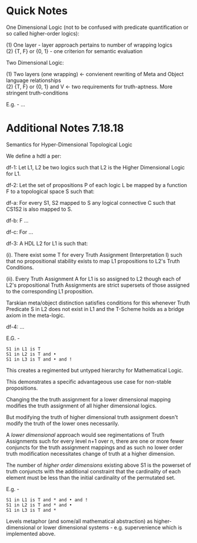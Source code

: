 # Quick Notes

One Dimensional Logic (not to be confused with predicate quantification or so called higher-order logics):

(1) One layer - layer approach pertains to number of wrapping logics  
(2)	{T, F} or {0, 1} - one criterion for semantic evaluation  

Two Dimensional Logic:

(1) Two layers (one wrapping) <- convienent rewriting of Meta and Object language relationships  
(2) {T, F} or {0, 1} and V <- two requirements for truth-aptness. More stringent truth-conditions  

E.g. - ...

# Additional Notes 7.18.18

Semantics for Hyper-Dimensional Topological Logic

We define a hdtl a per:

df-1: Let L1, L2 be two logics such that L2 is the Higher Dimensional Logic for L1.

df-2: Let the set of propositions P of each logic L be mapped by a function F to a topological space S such that:

df-a: For every S1, S2 mapped to S any logical connective C such that CS1S2 is also mapped to S.

df-b: F ...


df-c: For ...


df-3: A HDL L2 for L1 is such that:

(i). There exist some T for every Truth Assignment (Interpretation I) such that no propositional stability exists to map L1 propositions to L2's Truth Conditions.

(ii). Every Truth Assignment A for L1 is so assigned to L2 though each of L2's propositional Truth Assignments are strict supersets of those assigned to the corresponding L1 proposition.

Tarskian meta/object distinction satisfies conditions for this whenever Truth Predicate S in L2 does not exist in L1 and the T-Scheme holds as a bridge axiom in the meta-logic.


df-4: ...



E.G. -

```
S1 in L1 is T
S1 in L2 is T and •
S1 in L3 is T and • and !
```

This creates a regimented but untyped hierarchy for Mathematical Logic.

This demonstrates a specific advantageous use case for non-stable propositions.

Changing the the truth assignment for a lower dimensional mapping modifies the truth assignment of all higher dimensional logics.

But modifying the truth of higher dimensional truth assignment doesn't modify the truth of the lower ones necessarily.

A *lower dimensional* approach would see regimentations of Truth Assignments such for every level n+1 over n, there are one or more fewer  conjuncts for the truth assignment mappings and as such no lower order truth modification necessitates change of truth at a higher dimension.

The number of *higher order dimensions* existing above S1 is the powerset of truth conjuncts with the additional constraint that the cardinality of each element must be less than the initial cardinality of the permutated set.

E.g.  -

```
S1 in L1 is T and * and • and !
S1 in L2 is T and * and •
S1 in L3 is T and *
```

Levels metaphor (and some/all mathematical abstraction) as higher-dimensional or lower dimensional systems - e.g. supervenience which is implemented above.